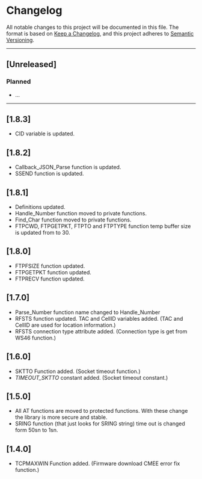 # Changelog

All notable changes to this project will be documented in this file. The format is based on [Keep a Changelog](https://keepachangelog.com/en/1.0.0/), and this project adheres to [Semantic Versioning](https://semver.org/spec/v2.0.0.html).

---

## [Unreleased]

### Planned

- ...

---

## [1.8.3]

- CID variable is updated.

## [1.8.2]

- Callback_JSON_Parse function is updated.
- SSEND function is updated.

## [1.8.1]

- Definitions updated.
- Handle_Number function moved to private functions.
- Find_Char function moved to private functions.
- FTPCWD, FTPGETPKT, FTPTO and FTPTYPE function temp buffer size is updated from to 30.

## [1.8.0]

- FTPFSIZE function updated.
- FTPGETPKT function updated.
- FTPRECV function updated.

## [1.7.0]

- Parse_Number function name changed to Handle_Number
- RFSTS function updated. TAC and CellID variables added. (TAC and CellID are used for location information.)
- RFSTS connection type attribute added. (Connection type is get from WS46 function.)

## [1.6.0]

- SKTTO Function added. (Socket timeout function.)
- _TIMEOUT_SKTTO_ constant added. (Socket timeout constant.)

## [1.5.0]

- All AT functions are moved to protected functions. With these change the library is more secure and stable.
- SRING function (that just looks for SRING string) time out is changed form 50sn to 1sn.

## [1.4.0]

- TCPMAXWIN Function added. (Firmware download CMEE error fix function.)
